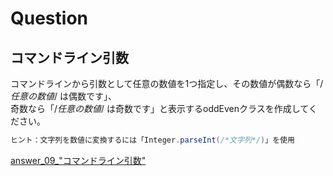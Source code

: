 # Question

## コマンドライン引数
コマンドラインから引数として任意の数値を1つ指定し、その数値が偶数なら「/*任意の数値*/ は偶数です」、  
奇数なら「/*任意の数値*/ は奇数です」と表示するoddEvenクラスを作成してください。  
```java
ヒント：文字列を数値に変換するには「Integer.parseInt(/*文字列*/)」を使用
```

[answer_09_"コマンドライン引数"](https://github.com/ktsuru-cw/Java_training/blob/master/Answer/answer_09_%22%E3%82%B3%E3%83%9E%E3%83%B3%E3%83%89%E3%83%A9%E3%82%A4%E3%83%B3%E5%BC%95%E6%95%B0%22.md)
